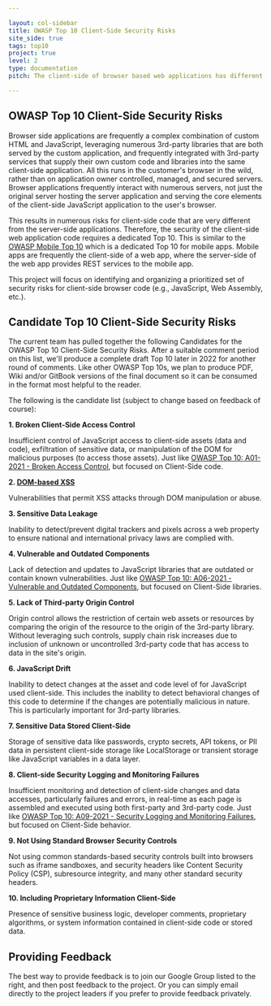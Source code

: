 ```yaml
---

layout: col-sidebar
title: OWASP Top 10 Client-Side Security Risks
site_side: true
tags: top10
project: true
level: 2
type: documentation
pitch: The client-side of browser based web applications has different security challenges than [the server-side](https://owasp.org/www-project-top-ten/).

---
```

<!-- rebuild 40 -->

## OWASP Top 10 Client-Side Security Risks

Browser side applications are frequently a complex combination of custom HTML and JavaScript, leveraging numerous 3rd-party libraries that are both served by the custom application, and frequently integrated with 3rd-party services that supply their own custom code and libraries into the same client-side application. All this runs in the customer's browser in the wild, rather than on application owner controlled, managed, and secured servers. Browser applications frequently interact with numerous servers, not just the original server hosting the server application and serving the core elements of the client-side JavaScript application to the user's browser.

This results in numerous risks for client-side code that are very different from the server-side applications. Therefore, the security of the client-side web application code requires a dedicated Top 10.  This is similar to the [OWASP Mobile Top 10](https://owasp.org/www-project-mobile-top-10/) which is a dedicated Top 10 for mobile apps. Mobile apps are frequently the client-side of a web app, where the server-side of the web app provides REST services to the mobile app.

This project will focus on identifying and organizing a prioritized set of security risks for client-side browser code (e.g., JavaScript, Web Assembly, etc.).

## Candidate Top 10 Client-Side Security Risks

The current team has pulled together the following Candidates for the OWASP Top 10 Client-Side Security Risks.  After a suitable comment period on this list, we'll produce a complete draft Top 10 later in 2022 for another round of comments. Like other OWASP Top 10s, we plan to produce PDF, Wiki and/or GitBook versions of the final document so it can be consumed in the format most helpful to the reader.

The following is the candidate list (subject to change based on feedback of course):

**1. Broken Client-Side Access Control**

Insufficient control of JavaScript access to client-side assets (data and code), exfiltration of sensitive data, or manipulation of the DOM for malicious purposes (to access those assets). Just like [OWASP Top 10: A01-2021 - Broken Access Control](https://owasp.org/Top10/A01_2021-Broken_Access_Control/), but focused on Client-Side code.

**2. [DOM-based XSS](https://owasp.org/www-community/attacks/DOM_Based_XSS)**

Vulnerabilities that permit XSS attacks through DOM manipulation or abuse.

**3. Sensitive Data Leakage**

Inability to detect/prevent digital trackers and pixels across a web property to ensure national and international privacy laws are complied with.

**4. Vulnerable and Outdated Components**

Lack of detection and updates to JavaScript libraries that are outdated or contain known vulnerabilities. Just like [OWASP Top 10: A06-2021 - Vulnerable and Outdated Components](https://owasp.org/Top10/A06_2021-Vulnerable_and_Outdated_Components/), but focused on Client-Side libraries.

**5. Lack of Third-party Origin Control**

Origin control allows the restriction of certain web assets or resources by comparing the origin of the resource to the origin of the 3rd-party library. Without leveraging such controls, supply chain risk increases due to inclusion of unknown or uncontrolled 3rd-party code that has access to data in the site's origin.

**6. JavaScript Drift**

Inability to detect changes at the asset and code level of for JavaScript used client-side. This includes the inability to detect behavioral changes of this code to determine if the changes are potentially malicious in nature. This is particularly important for 3rd-party libraries.

**7. Sensitive Data Stored Client-Side**

Storage of sensitive data like passwords, crypto secrets, API tokens, or PII data in persistent client-side storage like LocalStorage or transient storage like JavaScript variables in a data layer.

**8. Client-side Security Logging and Monitoring Failures**

Insufficient monitoring and detection of client-side changes and data accesses, particularly failures and errors, in real-time as each page is assembled and executed using both first-party and 3rd-party code. Just like [OWASP Top 10: A09-2021 - Security Logging and Monitoring Failures](https://owasp.org/Top10/A09_2021-Security_Logging_and_Monitoring_Failures/), but focused on Client-Side behavior.

**9. Not Using Standard Browser Security Controls**

Not using common standards-based security controls built into browsers such as iframe sandboxes, and security headers like Content Security Policy (CSP), subresource integrity, and many other standard security headers.

**10. Including Proprietary Information Client-Side**

Presence of sensitive business logic, developer comments, proprietary algorithms, or system information contained in client-side code or stored data.


## Providing Feedback

The best way to provide feedback is to join our Google Group listed to the right, and then post feedback to the project. Or you can simply email directly to the project leaders if you prefer to provide feedback privately.

